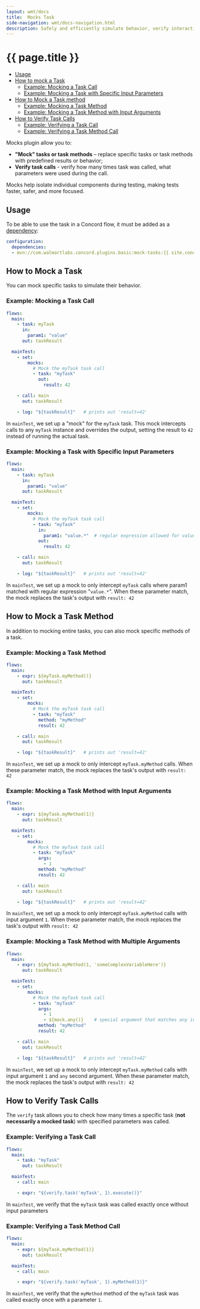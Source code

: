```yaml
---
layout: wmt/docs
title:  Mocks Task
side-navigation: wmt/docs-navigation.html
description: Safely and efficiently simulate behavior, verify interactions, and validate process logic with the Concord Mocks plugin.
---
```


# {{ page.title }}

- [Usage](#usage)
- [How to mock a Task](#how-to-mock-a-task)
  - [Example: Mocking a Task Call](#example-mocking-a-task-call) 
  - [Example: Mocking a Task with Specific Input Parameters](#example-mocking-a-task-with-specific-input-parameters)
- [How to Mock a Task method](#how-to-mock-a-task-method)
  - [Example: Mocking a Task Method](#example-mocking-a-task-method)
  - [Example: Mocking a Task Method with Input Arguments](#example-mocking-a-task-method-with-input-arguments)
- [How to Verify Task Calls](#how-to-verify-task-calls)
  - [Example: Verifying a Task Call](#example-verifying-a-task-call)
  - [Example: Verifying a Task Method Call](#example-verifying-a-task-method-call)

Mocks plugin allow you to:

- **"Mock" tasks or task methods** – replace specific tasks or task methods with
  predefined results or behavior;
- **Verify task calls** - verify how many times task was called, what parameters were used during
  the call.

Mocks help isolate individual components during testing, making tests faster, safer, and more
focused.

## Usage

To be able to use the task in a Concord flow, it must be added as a
[dependency](../processes-v2/configuration.html#dependencies):

```yaml
configuration:
  dependencies:
  - mvn://com.walmartlabs.concord.plugins.basic:mock-tasks:{{ site.concord_core_version }}
```

## How to Mock a Task

You can mock specific tasks to simulate their behavior. 

### Example: Mocking a Task Call

```yaml
flows:
  main:
    - task: myTask
      in:
        param1: "value"
      out: taskResult

  mainTest:
    - set:
        mocks:
          # Mock the myTask task call 
          - task: "myTask"
            out:
              result: 42

    - call: main
      out: taskResult

    - log: "${taskResult}"   # prints out 'result=42'
```

In `mainTest`, we set up a "mock" for the `myTask` task. This mock intercepts calls to any `myTask`
instance and overrides the output, setting the result to `42` instead of running the actual task.

### Example: Mocking a Task with Specific Input Parameters

```yaml
flows:
  main:
    - task: myTask
      in:
        param1: "value"
      out: taskResult

  mainTest:
    - set:
        mocks:
          # Mock the myTask task call 
          - task: "myTask"
            in:
              param1: "value.*"  # regular expression allowed for values
            out:
              result: 42

    - call: main
      out: taskResult

    - log: "${taskResult}"   # prints out 'result=42'
```

In `mainTest`, we set up a mock to only intercept `myTask` calls where param1 matched with regular
expression "`value.*`". When these parameter match, the mock replaces the task's output with
`result: 42`

## How to Mock a Task Method

In addition to mocking entire tasks, you can also mock specific methods of a task.

### Example: Mocking a Task Method

```yaml
flows:
  main:
    - expr: ${myTask.myMethod()}
      out: taskResult

  mainTest:
    - set:
        mocks:
          # Mock the myTask task call 
          - task: "myTask"
            method: "myMethod"
            result: 42

    - call: main
      out: taskResult

    - log: "${taskResult}"   # prints out 'result=42'
```

In `mainTest`, we set up a mock to only intercept `myTask.myMethod` calls.
When these parameter match, the mock replaces the task's output with `result: 42`

### Example: Mocking a Task Method with Input Arguments

```yaml 
flows:
  main:
    - expr: ${myTask.myMethod(1)}
      out: taskResult

  mainTest:
    - set:
        mocks:
          # Mock the myTask task call 
          - task: "myTask"
            args:
              - 1
            method: "myMethod"
            result: 42

    - call: main
      out: taskResult

    - log: "${taskResult}"   # prints out 'result=42'
```

In `mainTest`, we set up a mock to only intercept `myTask.myMethod` calls with input argument `1`.
When these parameter match, the mock replaces the task's output with `result: 42`

### Example: Mocking a Task Method with Multiple Arguments

```yaml
flows:
  main:
    - expr: ${myTask.myMethod(1, 'someComplexVariableHere')}
      out: taskResult

  mainTest:
    - set:
        mocks:
          # Mock the myTask task call 
          - task: "myTask"
            args:
              - 1
              - ${mock.any()}    # special argument that matches any input argument
            method: "myMethod"
            result: 42

    - call: main
      out: taskResult

    - log: "${taskResult}"   # prints out 'result=42'
```

In `mainTest`, we set up a mock to only intercept `myTask.myMethod` calls with input argument `1`
and `any` second argument. When these parameter match, the mock replaces the task's output with
`result: 42`

## How to Verify Task Calls

The `verify` task allows you to check how many times a specific task
(**not necessarily a mocked task**) with specified parameters was called.

### Example: Verifying a Task Call

```yaml
flows:
  main:
    - task: "myTask"
      out: taskResult

  mainTest:
    - call: main

    - expr: "${verify.task('myTask', 1).execute()}"
```

In `mainTest`, we verify that the `myTask` task was called exactly once without input parameters

### Example: Verifying a Task Method Call

```yaml
flows:
  main:
    - expr: ${myTask.myMethod(1)}
      out: taskResult

  mainTest:
    - call: main

    - expr: "${verify.task('myTask', 1).myMethod(1)}"
```

In `mainTest`, we verify that the `myMethod` method of the `myTask` task was called exactly once
with a parameter `1`.
